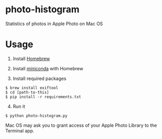 # photo-histogram
Statistics of photos in Apple Photo on Mac OS

# Usage

1. Install [Homebrew](https://brew.sh)

2. Install [miniconda](https://formulae.brew.sh/cask/miniconda) with Homebrew

3. Install required packages

```
$ brew install exiftool
$ cd [path-to-this]
$ pip install -r requirements.txt
```

4. Run it

```
$ python photo-histogram.py
```

Mac OS may ask you to grant access of your Apple Photo Library to the
Terminal app.
